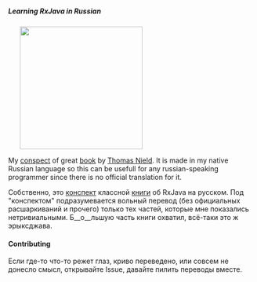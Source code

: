##### <b>Learning RxJava in Russian</b>

<ul>
<img src="https://github.com/rcd27/learning-rxjava-ru/blob/master/learning-rxjava.jpg" width="250">
</ul>

My [conspect](https://github.com/rcd27/learning-rxjava-ru/blob/master/conspect.md) 
of great [book](https://www.packtpub.com/application-development/learning-rxjava)
by [Thomas Nield](https://github.com/thomasnield).
It is made in my native Russian language so this can be usefull for any russian-speaking programmer since there is no
official translation for it.

Собственно, это [конспект](https://github.com/rcd27/learning-rxjava-ru/blob/master/conspect.md)  классной [книги](https://www.packtpub.com/application-development/learning-rxjava) об RxJava на русском.
Под "конспектом" подразумевается вольный перевод (без официальных расшаркиваний и прочего) только тех частей, которые мне показались нетривиальными. Б__о__льшую часть книги охватил, всё-таки это ж эрыксджава.

#### Contributing
Если где-то что-то режет глаз, криво переведено, или совсем не донесло смысл, открывайте Issue, давайте пилить переводы вместе.
